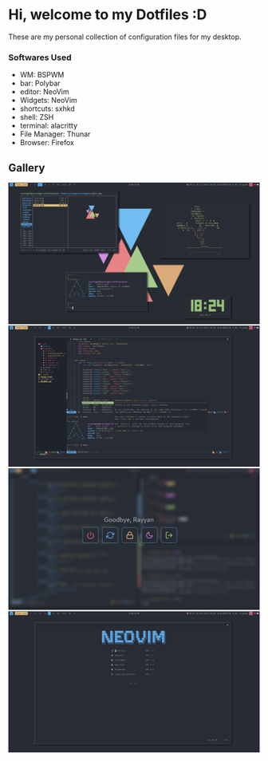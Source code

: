 # Hi, welcome to my Dotfiles :D

These are my personal collection of configuration files for my desktop.

### Softwares Used

* WM: BSPWM
* bar: Polybar
* editor: NeoVim
* Widgets: NeoVim
* shortcuts: sxhkd
* shell: ZSH
* terminal: alacritty
* File Manager: Thunar
* Browser: Firefox

## Gallery

![general](screenshots/2021-08-17_18-24.png)
![neovim](screenshots/2021-08-17_18-31.png)
![powermenu](screenshots/2021-08-17_14-07.png)
![dashboard](screenshots/2021-08-17_18-33.png)
